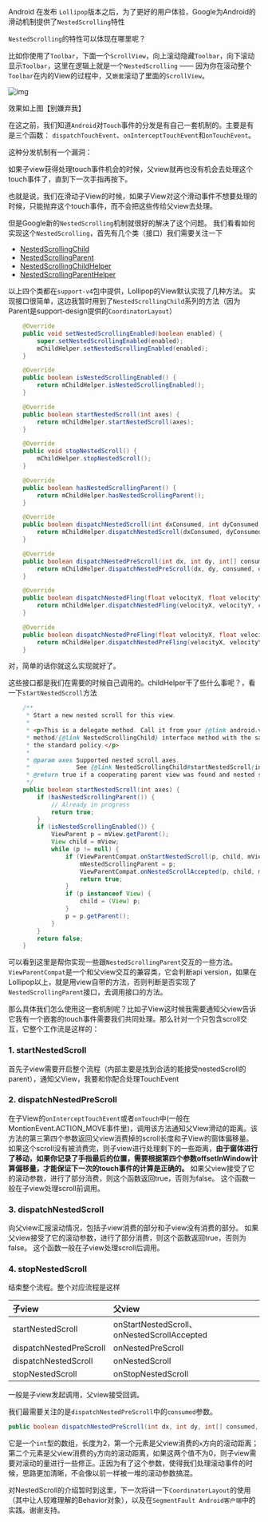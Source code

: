 Android 在发布 `Lollipop`版本之后，为了更好的用户体验，Google为Android的滑动机制提供了`NestedScrolling`特性

`NestedScrolling`的特性可以体现在哪里呢？

比如你使用了`Toolbar`，下面一个`ScrollView`，向上滚动隐藏`Toolbar`，向下滚动显示`Toolbar`，这里在逻辑上就是一个`NestedScrolling` —— 因为你在滚动整个`Toolbar`在内的View的过程中，又`嵌套`滚动了里面的`ScrollView`。

![img](https://segmentfault.com/img/bVmdFl)

效果如上图【别嫌弃我】

在这之前，我们知道`Android`对`Touch`事件的分发是有自己一套机制的。主要是有是三个函数：
`dispatchTouchEvent`、`onInterceptTouchEvent`和`onTouchEvent`。

这种分发机制有一个漏洞：

如果子view获得处理touch事件机会的时候，父view就再也没有机会去处理这个touch事件了，直到下一次手指再按下。

也就是说，我们在滑动子View的时候，如果子View对这个滑动事件不想要处理的时候，只能抛弃这个touch事件，而不会把这些传给父view去处理。

但是Google新的`NestedScrolling`机制就很好的解决了这个问题。
我们看看如何实现这个`NestedScrolling`，首先有几个类（接口）我们需要关注一下

- [NestedScrollingChild](http://developer.android.com/reference/android/support/v4/view/NestedScrollingChild.html)
- [NestedScrollingParent](http://developer.android.com/reference/android/support/v4/view/NestedScrollingParent.html)
- [NestedScrollingChildHelper](http://developer.android.com/reference/android/support/v4/view/NestedScrollingChildHelper.html)
- [NestedScrollingParentHelper](http://developer.android.com/reference/android/support/v4/view/NestedScrollingParentHelper.html)

以上四个类都在`support-v4`包中提供，Lollipop的View默认实现了几种方法。
实现接口很简单，这边我暂时用到了`NestedScrollingChild`系列的方法（因为Parent是support-design提供的`CoordinatorLayout`）

```java
    @Override
    public void setNestedScrollingEnabled(boolean enabled) {
        super.setNestedScrollingEnabled(enabled);
        mChildHelper.setNestedScrollingEnabled(enabled);
    }

    @Override
    public boolean isNestedScrollingEnabled() {
        return mChildHelper.isNestedScrollingEnabled();
    }

    @Override
    public boolean startNestedScroll(int axes) {
        return mChildHelper.startNestedScroll(axes);
    }

    @Override
    public void stopNestedScroll() {
        mChildHelper.stopNestedScroll();
    }

    @Override
    public boolean hasNestedScrollingParent() {
        return mChildHelper.hasNestedScrollingParent();
    }

    @Override
    public boolean dispatchNestedScroll(int dxConsumed, int dyConsumed, int dxUnconsumed, int dyUnconsumed, int[] offsetInWindow) {
        return mChildHelper.dispatchNestedScroll(dxConsumed, dyConsumed, dxUnconsumed, dyUnconsumed, offsetInWindow);
    }

    @Override
    public boolean dispatchNestedPreScroll(int dx, int dy, int[] consumed, int[] offsetInWindow) {
        return mChildHelper.dispatchNestedPreScroll(dx, dy, consumed, offsetInWindow);
    }

    @Override
    public boolean dispatchNestedFling(float velocityX, float velocityY, boolean consumed) {
        return mChildHelper.dispatchNestedFling(velocityX, velocityY, consumed);
    }

    @Override
    public boolean dispatchNestedPreFling(float velocityX, float velocityY) {
        return mChildHelper.dispatchNestedPreFling(velocityX, velocityY);
    }
```

对，简单的话你就这么实现就好了。

这些接口都是我们在需要的时候自己调用的。childHelper干了些什么事呢？，看一下`startNestedScroll`方法

```java
    /**
     * Start a new nested scroll for this view.
     *
     * <p>This is a delegate method. Call it from your {@link android.view.View View} subclass
     * method/{@link NestedScrollingChild} interface method with the same signature to implement
     * the standard policy.</p>
     *
     * @param axes Supported nested scroll axes.
     *             See {@link NestedScrollingChild#startNestedScroll(int)}.
     * @return true if a cooperating parent view was found and nested scrolling started successfully
     */
    public boolean startNestedScroll(int axes) {
        if (hasNestedScrollingParent()) {
            // Already in progress
            return true;
        }
        if (isNestedScrollingEnabled()) {
            ViewParent p = mView.getParent();
            View child = mView;
            while (p != null) {
                if (ViewParentCompat.onStartNestedScroll(p, child, mView, axes)) {
                    mNestedScrollingParent = p;
                    ViewParentCompat.onNestedScrollAccepted(p, child, mView, axes);
                    return true;
                }
                if (p instanceof View) {
                    child = (View) p;
                }
                p = p.getParent();
            }
        }
        return false;
    }
```

可以看到这里是帮你实现一些跟`NestedScrollingParent`交互的一些方法。
`ViewParentCompat`是一个和父view交互的兼容类，它会判断api version，如果在Lollipop以上，就是用view自带的方法，否则判断是否实现了`NestedScrollingParent`接口，去调用接口的方法。

那么具体我们怎么使用这一套机制呢？比如子View这时候我需要通知父view告诉它我有一个嵌套的touch事件需要我们共同处理。那么针对一个只包含scroll交互，它整个工作流是这样的：

### 1. startNestedScroll

首先子view需要开启整个流程（内部主要是找到合适的能接受nestedScroll的parent），通知父View，我要和你配合处理TouchEvent

### 2. dispatchNestedPreScroll

在子View的`onInterceptTouchEvent`或者`onTouch`中(一般在MontionEvent.ACTION_MOVE事件里)，调用该方法通知父View滑动的距离。该方法的第三第四个参数返回父view消费掉的scroll长度和子View的窗体偏移量。如果这个scroll没有被消费完，则子view进行处理剩下的一些距离，**由于窗体进行了移动，如果你记录了手指最后的位置，需要根据第四个参数offsetInWindow计算偏移量，才能保证下一次的touch事件的计算是正确的。**
如果父view接受了它的滚动参数，进行了部分消费，则这个函数返回true，否则为false。
这个函数一般在子view处理scroll前调用。

### 3. dispatchNestedScroll

向父view汇报滚动情况，包括子view消费的部分和子view没有消费的部分。
如果父view接受了它的滚动参数，进行了部分消费，则这个函数返回true，否则为false。
这个函数一般在子view处理scroll后调用。

### 4. stopNestedScroll

结束整个流程。整个对应流程是这样

| 子view                   | 父view                                    |
| :---------------------- | :--------------------------------------- |
| startNestedScroll       | onStartNestedScroll、onNestedScrollAccepted |
| dispatchNestedPreScroll | onNestedPreScroll                        |
| dispatchNestedScroll    | onNestedScroll                           |
| stopNestedScroll        | onStopNestedScroll                       |

一般是子view发起调用，父view接受回调。

我们最需要关注的是`dispatchNestedPreScroll`中的`consumed`参数。

```java
public boolean dispatchNestedPreScroll(int dx, int dy, int[] consumed, int[] offsetInWindow) ;
```

它是一个`int`型的数组，长度为2，第一个元素是父view消费的`x`方向的滚动距离；第二个元素是父view消费的`y`方向的滚动距离，如果这两个值不为0，则子view需要对滚动的量进行一些修正。正因为有了这个参数，使得我们处理滚动事件的时候，思路更加清晰，不会像以前一样被一堆的滚动参数搞混。

对NestedScroll的介绍暂时到这里，下一次将讲一下`CoordinatorLayout`的使用（其中让人较难理解的Behavior对象），以及在`SegmentFault Android客户端`中的实践。谢谢支持。